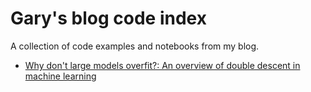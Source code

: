 # Gary's blog code index

A collection of code examples and notebooks from my blog.

- [Why don't large models overfit?: An overview of double descent in machine learning](./double_descent_overview/)
